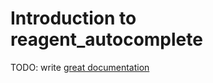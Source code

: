 # Introduction to reagent_autocomplete

TODO: write [great documentation](http://jacobian.org/writing/what-to-write/)
